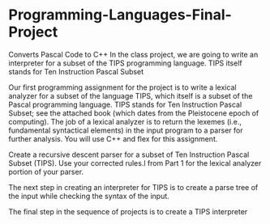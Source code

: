 # Programming-Languages-Final-Project
Converts Pascal Code to C++
In the class project, we are going to write an interpreter for a subset of the TIPS programming language.
TIPS itself stands for Ten Instruction Pascal Subset

Our first programming assignment for the project is to write a lexical analyzer for a subset of the language
TIPS, which itself is a subset of the Pascal programming language. TIPS stands for Ten Instruction
Pascal Subset; see the attached book (which dates from the Pleistocene epoch of computing).
The job of a lexical analyzer is to return the lexemes (i.e., fundamental syntactical elements) in the input
program to a parser for further analysis. You will use C++ and flex for this assignment.

Create a recursive descent parser for a subset of Ten Instruction Pascal Subset (TIPS). Use your corrected
rules.l from Part 1 for the lexical analyzer portion of your parser.

The next step in creating an interpreter for TIPS is to create a parse tree of the input while checking the syntax
of the input.

The final step in the sequence of projects is to create a TIPS interpreter
